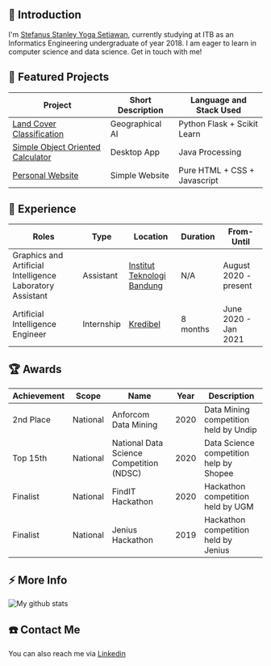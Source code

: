 ## 💬 Introduction
I'm [Stefanus Stanley Yoga Setiawan](https://stanleyyoga.netlify.app/), currently studying at ITB as an Informatics Engineering undergraduate of year 2018. I am eager to learn in computer science and data science. Get in touch with me!

## 🌱 Featured Projects
| Project | Short Description | Language and Stack Used |
|---------|-------------------|-------------------------|
|[Land Cover Classification](https://github.com/stanleyyoga123/LandCoverClassification)            | Geographical AI       | Python Flask + Scikit Learn   |
|[Simple Object Oriented Calculator](https://github.com/stanleyyoga123/calculator_oop_gui)         | Desktop App           | Java Processing               |
|[Personal Website](https://stanleyyoga.netlify.app/)                                              | Simple Website        | Pure HTML + CSS + Javascript  |

## 💼 Experience
| Roles | Type | Location | Duration | From-Until |
|-------------|-------|------|------|-------------|
| Graphics and Artificial Intelligence Laboratory Assistant | Assistant | [Institut Teknologi Bandung](https://www.linkedin.com/school/itb/) | N/A | August 2020 - present |
| Artificial Intelligence Engineer | Internship | [Kredibel](https://www.linkedin.com/company/kredibel.co.id/) | 8 months | June 2020 - Jan 2021 |

## 🏆 Awards
| Achievement | Scope | Name | Year | Description |
|-------------|-------|------|------|-------------|
| 2nd Place | National | Anforcom Data Mining                     | 2020 | Data Mining competition held by Undip |
| Top 15th  | National | National Data Science Competition (NDSC) | 2020 | Data Science competition help by Shopee | 
| Finalist  | National | FindIT Hackathon                         | 2020 | Hackathon competition held by UGM     |
| Finalist  | National | Jenius Hackathon                          | 2019 | Hackathon competition held by Jenius  |

## ⚡ More Info
![My github stats](https://github-readme-stats.vercel.app/api?username=stanleyyoga123&show_icons=true)


## ☎️ Contact Me
You can also reach me via [Linkedin](https://www.linkedin.com/in/stanley-yoga/)
